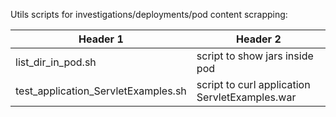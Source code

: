 Utils scripts for investigations/deployments/pod content scrapping:

Header 1  | Header 2
--------- | ---------
list_dir_in_pod.sh | script to show jars inside pod
test_application_ServletExamples.sh | script to curl application ServletExamples.war